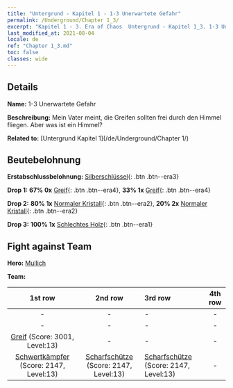 ```yaml
---
title: "Untergrund - Kapitel 1 - 1-3 Unerwartete Gefahr"
permalink: /Underground/Chapter 1_3/
excerpt: "Kapitel 1 - 3. Era of Chaos  Untergrund - Kapitel 1_3. 1-3 Unerwartete Gefahr"
last_modified_at: 2021-08-04
locale: de
ref: "Chapter 1_3.md"
toc: false
classes: wide
---
```


## Details

 **Name:** 1-3 Unerwartete Gefahr

 **Beschreibung:** Mein Vater meint, die Greifen sollten frei durch den Himmel fliegen. Aber was ist ein Himmel?

 **Related to:** [Untergrund Kapitel 1](/de/Underground/Chapter 1/)

## Beutebelohnung

 **Erstabschlussbelohnung:** [Silberschlüssel](/ItemsDE/con_693/){: .btn .btn--era3}

 **Drop 1:** **67% 0x** [Greif](/ItemsDE/unt_192/){: .btn .btn--era4}, **33% 1x** [Greif](/ItemsDE/unt_192/){: .btn .btn--era4}

 **Drop 2:** **80% 1x** [Normaler Kristall](/ItemsDE/mat_11/){: .btn .btn--era2}, **20% 2x** [Normaler Kristall](/ItemsDE/mat_11/){: .btn .btn--era2}

 **Drop 3:** **100% 1x** [Schlechtes Holz](/ItemsDE/mat_1/){: .btn .btn--era1}


## Fight against Team
 **Hero:** [Mullich](/de/heroes/Mullich/)

 **Team:**


  | 1st row | 2nd row | 3rd row | 4th row |
  |:----:|:----:|:----|:----:|
  | - | - | - | - |
  | - | - | - | - |
  | [Greif](/de/units/Griffin/) (Score: 3001, Level:13)  | - | - | - |
  | [Schwertkämpfer](/de/units/Swordsman/) (Score: 2147, Level:13)  | [Scharfschütze](/de/units/Marksman/) (Score: 2147, Level:13)  | [Scharfschütze](/de/units/Marksman/) (Score: 2147, Level:13)  | - |


